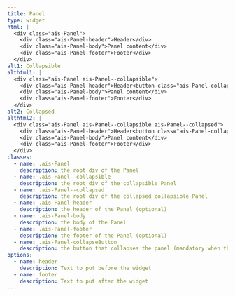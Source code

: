```yaml
---
title: Panel
type: widget
html: |
  <div class="ais-Panel">
    <div class="ais-Panel-header">Header</div>
    <div class="ais-Panel-body">Panel content</div>
    <div class="ais-Panel-footer">Footer</div>
  </div>
alt1: Collapsible
althtml1: |
  <div class="ais-Panel ais-Panel--collapsible">
    <div class="ais-Panel-header">Header<button class="ais-Panel-collapseButton" aria-expanded="true">➖</button></div>
    <div class="ais-Panel-body">Panel content</div>
    <div class="ais-Panel-footer">Footer</div>
  </div>
alt2: Collapsed
althtml2: |
  <div class="ais-Panel ais-Panel--collapsible ais-Panel--collapsed">
    <div class="ais-Panel-header">Header<button class="ais-Panel-collapseButton" aria-expanded="true">➕</button></div>
    <div class="ais-Panel-body">Panel content</div>
    <div class="ais-Panel-footer">Footer</div>
  </div>
classes:
  - name: .ais-Panel
    description: the root div of the Panel
  - name: .ais-Panel--collapsible
    description: the root div of the collapsible Panel
  - name: .ais-Panel--collapsed
    description: the root div of the collapsed collapsible Panel
  - name: .ais-Panel-header
    description: the header of the Panel (optional)
  - name: .ais-Panel-body
    description: the body of the Panel
  - name: .ais-Panel-footer
    description: the footer of the Panel (optional)
  - name: .ais-Panel-collapseButton
    description: the button that collapses the panel (mandatory when the panel is collapsible)
options:
  - name: header
    description: Text to put before the widget
  - name: footer
    description: Text to put after the widget
---
```

